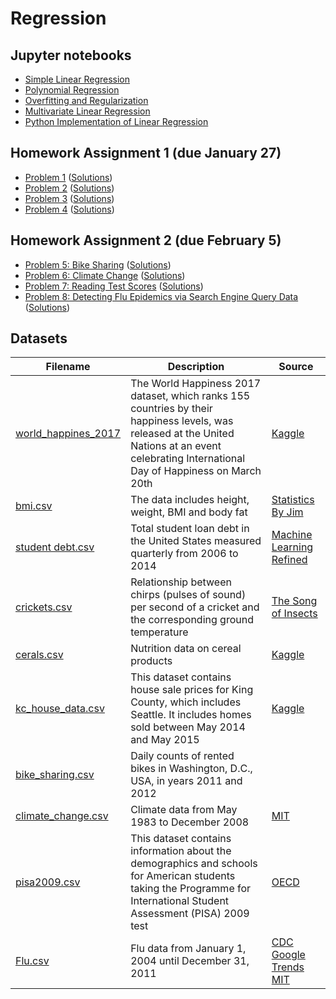 # Regression

## Jupyter notebooks

- [Simple Linear Regression](https://nbviewer.jupyter.org/github/um-perez-alvaro/Data-Science-Theory/blob/master/Jupyter%20Notebooks/Regression/notebooks/Simple%20Linear%20Regression.ipynb)
- [Polynomial Regression](https://nbviewer.jupyter.org/github/um-perez-alvaro/Data-Science-Theory/blob/master/Jupyter%20Notebooks/Regression/notebooks/Polynomial%20Regression.ipynb)
- [Overfitting and Regularization](https://nbviewer.jupyter.org/github/um-perez-alvaro/Data-Science-Theory/blob/master/Jupyter%20Notebooks/Regression/notebooks/Overfitting%20and%20Regularization.ipynb)
- [Multivariate Linear Regression](https://nbviewer.jupyter.org/github/um-perez-alvaro/Data-Science-Theory/blob/master/Jupyter%20Notebooks/Regression/notebooks/Multivariate%20Regression.ipynb)
- [Python Implementation of Linear Regression]()

## Homework Assignment 1 (due January 27)
- [Problem 1](https://nbviewer.jupyter.org/github/um-perez-alvaro/Data-Science-Theory/blob/master/Jupyter%20Notebooks/Regression/homework/Problem%201.ipynb) ([Solutions](https://nbviewer.jupyter.org/github/um-perez-alvaro/Data-Science-Theory/blob/master/Jupyter%20Notebooks/Regression/homework/Solutions/Problem%201%20-%20Solutions.ipynb))
- [Problem 2](https://nbviewer.jupyter.org/github/um-perez-alvaro/Data-Science-Theory/blob/master/Jupyter%20Notebooks/Regression/homework/Problem%202.ipynb) ([Solutions](https://nbviewer.jupyter.org/github/um-perez-alvaro/Data-Science-Theory/blob/master/Jupyter%20Notebooks/Regression/homework/Solutions/Problem%202%20-%20Solutions.ipynb))
- [Problem 3](https://nbviewer.jupyter.org/github/um-perez-alvaro/Data-Science-Theory/blob/master/Jupyter%20Notebooks/Regression/homework/Problem%203.ipynb) ([Solutions](https://nbviewer.jupyter.org/github/um-perez-alvaro/Data-Science-Theory/blob/master/Jupyter%20Notebooks/Regression/homework/Solutions/Problem%203%20-%20Solutions.ipynb))
- [Problem 4](https://nbviewer.jupyter.org/github/um-perez-alvaro/Data-Science-Theory/blob/master/Jupyter%20Notebooks/Regression/homework/Problem%204.ipynb) ([Solutions](https://nbviewer.jupyter.org/github/um-perez-alvaro/Data-Science-Theory/blob/master/Jupyter%20Notebooks/Regression/homework/Solutions/Problem%204%20-%20Solutions.ipynb))

## Homework Assignment 2 (due February 5)

- [Problem 5: Bike Sharing](https://nbviewer.jupyter.org/github/um-perez-alvaro/Data-Science-Theory/blob/master/Jupyter%20Notebooks/Regression/homework/Problem%205.ipynb) ([Solutions](https://nbviewer.jupyter.org/github/um-perez-alvaro/Data-Science-Theory/blob/master/Jupyter%20Notebooks/Regression/homework/Solutions/Problem%205%20-%20solutions.ipynb))
- [Problem 6: Climate Change](https://nbviewer.jupyter.org/github/um-perez-alvaro/Data-Science-Theory/blob/master/Jupyter%20Notebooks/Regression/homework/Problem%206.ipynb) ([Solutions](https://nbviewer.jupyter.org/github/um-perez-alvaro/Data-Science-Theory/blob/master/Jupyter%20Notebooks/Regression/homework/Solutions/Problem%206%20-%20solutions.ipynb))
- [Problem 7: Reading Test Scores](https://nbviewer.jupyter.org/github/um-perez-alvaro/Data-Science-Theory/blob/master/Jupyter%20Notebooks/Regression/homework/Problem%207.ipynb) ([Solutions](https://nbviewer.jupyter.org/github/um-perez-alvaro/Data-Science-Theory/blob/master/Jupyter%20Notebooks/Regression/homework/Solutions/Problem%207%20-%20solutions.ipynb))
- [Problem 8: Detecting Flu Epidemics via Search Engine Query Data](https://nbviewer.jupyter.org/github/um-perez-alvaro/Data-Science-Theory/blob/master/Jupyter%20Notebooks/Regression/homework/Problem%208.ipynb) ([Solutions](https://nbviewer.jupyter.org/github/um-perez-alvaro/Data-Science-Theory/blob/master/Jupyter%20Notebooks/Regression/homework/Solutions/Problem%208%20-%20solutions.ipynb))

## Datasets

Filename | Description |  Source
--- | --- |  --- 
[world_happines_2017](https://raw.githubusercontent.com/um-perez-alvaro/Data-Science-Theory/master/Data/world_happiness_2017.csv) | The World Happiness 2017 dataset, which ranks 155 countries by their happiness levels, was released at the United Nations at an event celebrating International Day of Happiness on March 20th | [Kaggle](https://www.kaggle.com/unsdsn/world-happiness)
[bmi.csv](https://raw.githubusercontent.com/um-perez-alvaro/Data-Science-Theory/master/Data/bmi.csv) | The data includes height, weight, BMI and body fat | [Statistics By Jim](https://statisticsbyjim.com/regression/predictions-regression/)
[student debt.csv](https://raw.githubusercontent.com/um-perez-alvaro/Data-Science-Theory/master/Data/student%20debt.csv) | Total student loan debt in the United States measured quarterly from 2006 to 2014 | [Machine Learning Refined](https://github.com/nrchade/mlrefined)
[crickets.csv](https://raw.githubusercontent.com/um-perez-alvaro/Data-Science-Theory/master/Data/crickets.csv) | Relationship between chirps (pulses of sound) per second of a cricket and the corresponding ground temperature | [The Song of Insects](https://songsofinsects.com/)
[cerals.csv](https://raw.githubusercontent.com/um-perez-alvaro/Data-Science-Theory/master/Data/cereals.csv) | Nutrition data on cereal products | [Kaggle](https://www.kaggle.com/crawford/80-cereals)
[kc_house_data.csv](https://raw.githubusercontent.com/um-perez-alvaro/Data-Science-Theory/master/Data/kc_house_data.csv) | This dataset contains house sale prices for King County, which includes Seattle. It includes homes sold between May 2014 and May 2015 | [Kaggle](https://www.kaggle.com/harlfoxem/housesalesprediction) 
[bike_sharing.csv](https://raw.githubusercontent.com/um-perez-alvaro/Data-Science-Theory/master/Data/bike_sharing.csv) |  Daily counts of rented bikes in Washington, D.C., USA, in years 2011 and 2012 |
[climate_change.csv](https://raw.githubusercontent.com/um-perez-alvaro/Data-Science-Theory/master/Data/climate_change.csv) |  Climate data from May 1983 to December 2008 | [MIT](https://ocw.mit.edu/courses/sloan-school-of-management/15-071-the-analytics-edge-spring-2017/linear-regression/assignment-2/)
[pisa2009.csv](https://raw.githubusercontent.com/um-perez-alvaro/Data-Science-Theory/master/Data/pisa2009.csv) |  This dataset contains information about the demographics and schools for American students taking the  Programme for International Student Assessment (PISA) 2009 test | [OECD](https://www.oecd.org/pisa/)
[Flu.csv](https://raw.githubusercontent.com/um-perez-alvaro/Data-Science-Theory/master/Data/Flu.csv) | Flu data from January 1, 2004 until December 31, 2011 | [CDC](https://www.cdc.gov/flu/weekly/fluactivitysurv.htm) <br> [Google Trends](https://trends.google.com/trends/?geo=US) <br> [MIT](https://ocw.mit.edu/courses/sloan-school-of-management/15-071-the-analytics-edge-spring-2017/linear-regression/assignment-2/detecting-flu-epidemics-via-search-engine-query-data/)

